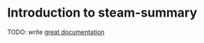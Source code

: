# Introduction to steam-summary

TODO: write [great documentation](http://jacobian.org/writing/what-to-write/)
